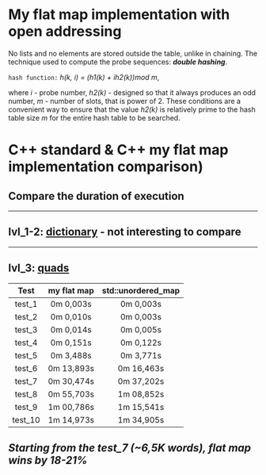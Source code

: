 # My flat map implementation with open addressing
No lists and no elements are stored outside the table, unlike in chaining. The technique used to compute the probe sequences: ***double hashing***.

`hash function:` *h(k, i) = (h1(k) + ih2(k))mod m*,

where *i* - probe number, *h2(k)* - designed so that it always produces an odd number, *m* - number of slots, that is power of 2.
These conditions are a convenient way to ensure that the value *h2(k)* is relatively prime to the hash table size *m* for the entire
hash table to be searched.

# C++ standard & C++ my flat map implementation comparison)
## Compare the duration of execution
----------------------------
## lvl_1-2: [dictionary](https://github.com/klauchek/cpp_hws/tree/main/hwh/lvl_4/dictionary) - not interesting to compare
---------------------------

## lvl_3: [quads](https://github.com/klauchek/cpp_hws/tree/main/hwh/lvl_4/quads)

| Test      | my flat map  | std::unordered_map  |
| :--------:|:------------:|:-------------------:|
| test_1    | 0m 0,003s    | 0m 0,003s           |
| test_2    | 0m 0,010s    | 0m 0,003s           |
| test_3    | 0m 0,014s    | 0m 0,005s           |
| test_4    | 0m 0,151s    | 0m 0,122s           |
| test_5    | 0m 3,488s    | 0m 3,771s           |
| test_6    | 0m 13,893s   | 0m 16,463s          |
| test_7    | 0m 30,474s   | 0m 37,202s          |
| test_8    | 0m 55,703s   | 1m 08,852s          |
| test_9    | 1m 00,786s   | 1m 15,541s          |
| test_10   | 1m 14,973s   | 1m 34,905s          |

## *Starting from the test_7 (~6,5K words), flat map wins by 18-21%*
